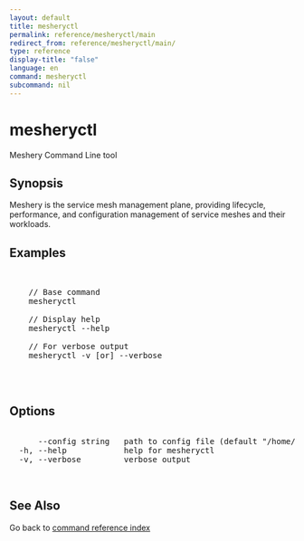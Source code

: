 ```yaml
---
layout: default
title: mesheryctl
permalink: reference/mesheryctl/main
redirect_from: reference/mesheryctl/main/
type: reference
display-title: "false"
language: en
command: mesheryctl
subcommand: nil
---
```


# mesheryctl

Meshery Command Line tool

## Synopsis

Meshery is the service mesh management plane, providing lifecycle, performance, and configuration management of service meshes and their workloads.

## Examples

<pre class='codeblock-pre'>
<div class='codeblock'>

	// Base command
	mesheryctl

	// Display help
	mesheryctl --help

	// For verbose output
	mesheryctl -v [or] --verbose
	

</div>
</pre> 

## Options

<pre class='codeblock-pre'>
<div class='codeblock'>
      --config string   path to config file (default "/home/admin-pc/.meshery/config.yaml")
  -h, --help            help for mesheryctl
  -v, --verbose         verbose output

</div>
</pre>

## See Also

Go back to [command reference index](/reference/mesheryctl/) 
